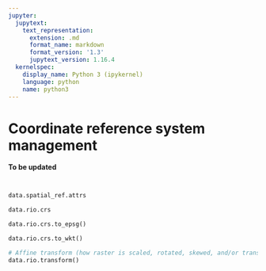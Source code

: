 ```yaml
---
jupyter:
  jupytext:
    text_representation:
      extension: .md
      format_name: markdown
      format_version: '1.3'
      jupytext_version: 1.16.4
  kernelspec:
    display_name: Python 3 (ipykernel)
    language: python
    name: python3
---
```


# Coordinate reference system management


**To be updated**

```python

```

```python

```

```python
data.spatial_ref.attrs
```

```python
data.rio.crs
```

```python
data.rio.crs.to_epsg()
```

```python
data.rio.crs.to_wkt()
```

```python
# Affine transform (how raster is scaled, rotated, skewed, and/or translated)
data.rio.transform()
```
